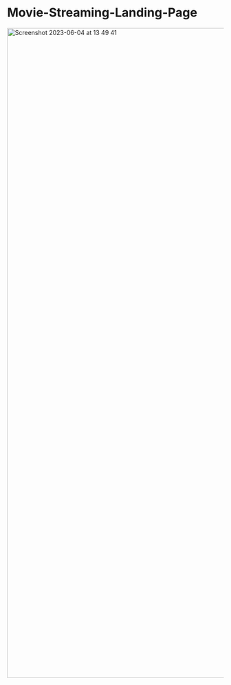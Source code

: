# Movie-Streaming-Landing-Page
<img width="1512" alt="Screenshot 2023-06-04 at 13 49 41" src="https://github.com/IMTheBale/Movie-Streaming-Landing-Page/assets/103919889/03334f30-1cf0-4287-a0c0-4227b887a54f">
